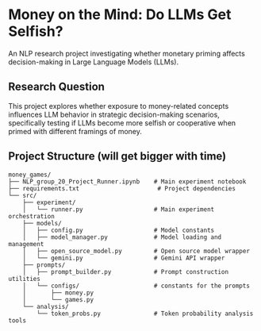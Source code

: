 # Money on the Mind: Do LLMs Get Selfish?

An NLP research project investigating whether monetary priming affects decision-making in Large Language Models (LLMs).

## Research Question

This project explores whether exposure to money-related concepts influences LLM behavior in strategic decision-making scenarios, specifically testing if LLMs become more selfish or cooperative when primed with different framings of money.

## Project Structure (will get bigger with time)

```
money_games/
├── NLP_group_20_Project_Runner.ipynb    # Main experiment notebook
├── requirements.txt                      # Project dependencies
└── src/
    ├── experiment/
    │   └── runner.py                    # Main experiment orchestration
    ├── models/
    │   ├── config.py                    # Model constants
    │   ├── model_manager.py             # Model loading and management
    │   ├── open_source_model.py         # Open source model wrapper
    │   └── gemini.py                    # Gemini API wrapper
    ├── prompts/
    │   ├── prompt_builder.py            # Prompt construction utilities
    │   └── configs/                     # constants for the prompts
    │       ├── money.py                 
    │       └── games.py                
    └── analysis/
        └── token_probs.py               # Token probability analysis tools
```

